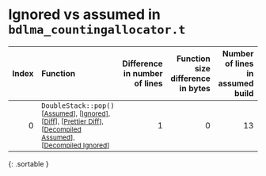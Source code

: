# Ignored vs assumed in `bdlma_countingallocator.t`

<script src="../sorttable.js"></script>

|   Index | Function                                                                                                                                                                                                                                |   Difference in number of lines |   Function size difference in bytes |   Number of lines in assumed build |   Number of bytes in assumed build |   Number of lines in ignored build |   Number of bytes in ignored build |
|--------:|:----------------------------------------------------------------------------------------------------------------------------------------------------------------------------------------------------------------------------------------|--------------------------------:|------------------------------------:|-----------------------------------:|-----------------------------------:|-----------------------------------:|-----------------------------------:|
|       0 | `DoubleStack::pop()` <sup>\[[Assumed](0-assume)\], \[[Ignored](0-none)\], \[[Diff](0.diff.html)\], \[[Prettier Diff](0-diff.html)\], \[[Decompiled Assumed](0-assume-decompiled.txt)\], \[[Decompiled Ignored](0-none-decompiled.txt)\] |                               1 |                                   0 |                                 13 |                                 32 |                                 12 |                                 32 |
{: .sortable }

